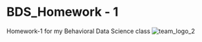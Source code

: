 # BDS_Homework - 1
Homework-1 for my Behavioral Data Science class
![team_logo_2](https://github.com/user-attachments/assets/5c9087f9-26aa-43af-9a27-452710a0fc07)

